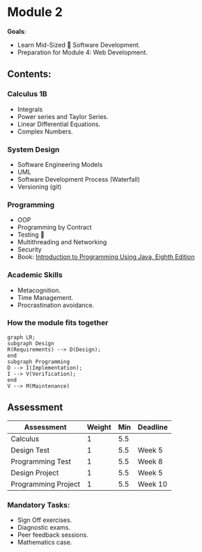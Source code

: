 # Module 2

**Goals**:
+ Learn Mid-Sized :straight_ruler: Software Development.
+ Preparation for Module 4: Web Development.

## Contents:
### Calculus 1B
+ Integrals
+ Power series and Taylor Series.
+ Linear Differential Equations.
+ Complex Numbers.
### System Design
+ Software Engineering Models
+ UML
+ Software Development Process (Waterfall)
+ Versioning (git)
### Programming
+ OOP
+ Programming by Contract
+ Testing :tada:
+ Multithreading and Networking
+ Security
+ Book: [Introduction to Programming Using Java, Eighth Edition](http://math.hws.edu/javanotes/)
### Academic Skills
+ Metacognition.
+ Time Management.
+ Procrastination avoidance.

### How the module fits together
```mermaid
graph LR;
subgraph Design
R(Requirements) --> D(Design);
end
subgraph Programming
D --> I(Implementation);
I --> V(Verification);
end
V --> M(Maintenance)
```

## Assessment

| Assessment | Weight | Min | Deadline |
| ---------- | ------ | --- | -------- |
| Calculus   | 1      | 5.5 |          |
| Design Test| 1      | 5.5 | Week 5   |
| Programming  Test | 1 | 5.5 | Week 8 |
| Design Project | 1 | 5.5 | Week 5    |
| Programming Project | 1 | 5.5 | Week 10|


### Mandatory Tasks:
+ Sign Off exercises.
+ Diagnostic exams.
+ Peer feedback sessions.
+ Mathematics case.